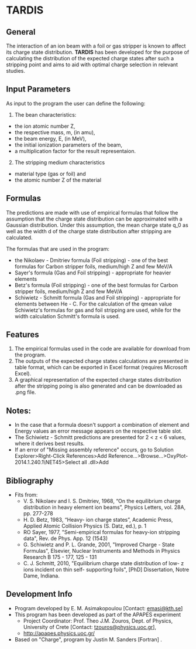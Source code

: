 # TARDIS

## General
The interaction of an ion beam with a foil or gas stripper is known to affect its charge state distribution. 
**TARDIS** has been developed for the purpose of calculating the distribution of the expected charge states after such a stripping point and aims to aid with optimal charge selection in relevant studies.

## Input Parameters
As input to the program the user can define the following:
1. The bean characteristics:
 * the ion atomic number Z,  
 * the respective mass, m, (in amu), 
 * the beam energy, E, (in MeV),
 * the initial ionization parameters of the beam,
 * a multiplication factor for the result representaion. 
2. The stripping medium characteristics 
 * material type (gas or foil) and 
 * the atomic number Z of the material 

## Formulas
The predictions are made with use of empirical formulas that follow the assumption that the charge state distribution can be approximated with a Gaussian distribution. Under this assumption, the mean charge state q_0 as well as the width d of the charge state distribution after stripping are calculated.

The formulas that are used in the program: 
* the Nikolaev - Dmitriev formula (Foil stripping) - one of the best formulas for Carbon stripper foils, medium/high Z and few MeV/A
* Sayer's formula (Gas and Foil stripping) - appropriate for heavier elements
* Betz's formula (Foil stripping) - one of the best formulas for Carbon stripper foils, medium/high Z and few MeV/A
* Schiwietz - Schmitt formula (Gas and Foil stripping) - appropriate for elements between He - C. For the calculation of the qmean value Schiwietz's formulas for gas and foil stripping are used, while for the width calculation Schmitt's formula is used.

## Features

1. The empirical formulas used in the code are available for download from the program.
2. The outputs of the expected charge states calculations are presented in table format, which can be exported in Excel format (requires Microsoft Excel).
3. A graphical representation of the expected charge states distribution after the stripping poing is also generated and can be downloaded as .png file.

## Notes: 
* In the case that a formula doesn't support a combination of element and Energy values an error message appears on the respective table slot.
* The Schiwietz - Schmitt predictions are presented for 2 < z < 6 values, where it derives best results.
* If an error of "Missing assembly reference" occurs, go to 
 	Solution Explorer>Right-Click References>Add Reference...>Browse...>OxyPlot-2014.1.240.1\NET45\>Select all .dll>Add 

## Bibliography
* Fits from: 
	- V. S. Nikolaev and I. S. Dmitriev, 1968,  “On the equilibrium charge distribution in heavy element ion beams”, Physics Letters, vol. 28A, pp. 277-278
	- H. D. Betz, 1983, “Heavy- ion charge states”, Academic Press, Applied Atomic Collision Physics (S. Datz, ed.), p. 1
	- RO Sayer, 1977, "Semi-empirical formulas for heavy-ion stripping data", Rev. de Phys. App. 12 (1543)
	- G. Schiwietz and P. L. Grande, 2001, "Improved Charge - State Formulas", Elsevier, Nuclear Instruments and Methods in Physics Research B 175 - 177, 125 - 131
	- C. J. Schmitt, 2010, "Equilibrium charge state distribution of low- z ions incident on thin self- supporting foils", [PhD] Dissertation, Notre Dame, Indiana.

## Development Info
* Program developed by E. M. Asimakopoulou [Contact: emasi@kth.se]
* This program has been developed as part of the APAPES experiment 
	- Project Coordinator: Prof. Theo J.M. Zouros, Dept. of Physics, University of Crete 
	  [Contact: tzouros@physics.uoc.gr], 
	- http://apapes.physics.uoc.gr/
* Based on "Charge", program by Justin M. Sanders [Fortran] .
